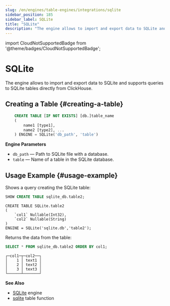 ```yaml
---
slug: /en/engines/table-engines/integrations/sqlite
sidebar_position: 185
sidebar_label: SQLite
title: "SQLite"
description: "The engine allows to import and export data to SQLite and supports queries to SQLite tables directly from ClickHouse."
---
```


import CloudNotSupportedBadge from '@theme/badges/CloudNotSupportedBadge';

# SQLite

<CloudNotSupportedBadge/>

The engine allows to import and export data to SQLite and supports queries to SQLite tables directly from ClickHouse.

## Creating a Table {#creating-a-table}

``` sql
    CREATE TABLE [IF NOT EXISTS] [db.]table_name
    (
        name1 [type1],
        name2 [type2], ...
    ) ENGINE = SQLite('db_path', 'table')
```

**Engine Parameters**

- `db_path` — Path to SQLite file with a database.
- `table` — Name of a table in the SQLite database.

## Usage Example {#usage-example}

Shows a query creating the SQLite table:

```sql
SHOW CREATE TABLE sqlite_db.table2;
```

``` text
CREATE TABLE SQLite.table2
(
    `col1` Nullable(Int32),
    `col2` Nullable(String)
)
ENGINE = SQLite('sqlite.db','table2');
```

Returns the data from the table:

``` sql
SELECT * FROM sqlite_db.table2 ORDER BY col1;
```

```text
┌─col1─┬─col2──┐
│    1 │ text1 │
│    2 │ text2 │
│    3 │ text3 │
└──────┴───────┘
```

**See Also**

- [SQLite](../../../engines/database-engines/sqlite.md) engine
- [sqlite](../../../sql-reference/table-functions/sqlite.md) table function
